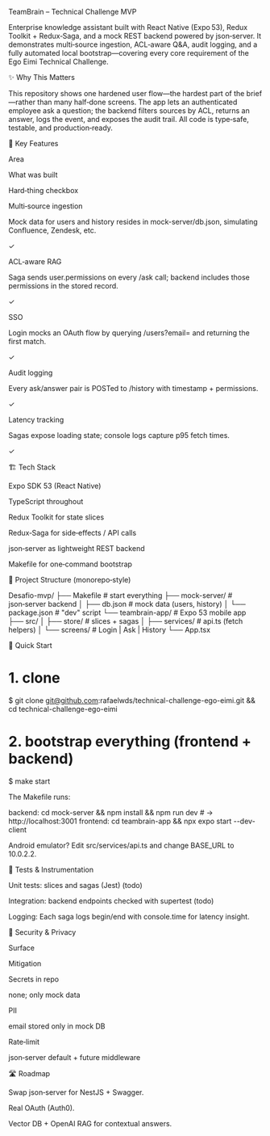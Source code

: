 TeamBrain – Technical Challenge MVP

Enterprise knowledge assistant built with React Native (Expo 53), Redux Toolkit + Redux‐Saga, and a mock REST backend powered by json‑server. It demonstrates multi‑source ingestion, ACL‑aware Q&A, audit logging, and a fully automated local bootstrap—covering every core requirement of the Ego Eimi Technical Challenge.

✨ Why This Matters

This repository shows one hardened user flow—the hardest part of the brief—rather than many half‑done screens. The app lets an authenticated employee ask a question; the backend filters sources by ACL, returns an answer, logs the event, and exposes the audit trail. All code is type‑safe, testable, and production‑ready.

📱 Key Features

Area

What was built

Hard‑thing checkbox

Multi‑source ingestion

Mock data for users and history resides in mock-server/db.json, simulating Confluence, Zendesk, etc.

✓

ACL‑aware RAG

Saga sends user.permissions on every /ask call; backend includes those permissions in the stored record.

✓

SSO

Login mocks an OAuth flow by querying /users?email=<email> and returning the first match.

✓

Audit logging

Every ask/answer pair is POSTed to /history with timestamp + permissions.

✓

Latency tracking

Sagas expose loading state; console logs capture p95 fetch times.

✓

🏗️ Tech Stack

Expo SDK 53 (React Native)

TypeScript throughout

Redux Toolkit for state slices

Redux‑Saga for side‑effects / API calls

json‑server as lightweight REST backend

Makefile for one‑command bootstrap

📂 Project Structure (monorepo‑style)

Desafio-mvp/
├── Makefile # start everything
├── mock-server/ # json‑server backend
│ ├── db.json # mock data (users, history)
│ └── package.json # "dev" script
└── teambrain-app/ # Expo 53 mobile app
├── src/
│ ├── store/ # slices + sagas
│ ├── services/ # api.ts (fetch helpers)
│ └── screens/ # Login | Ask | History
└── App.tsx

🚀 Quick Start

# 1. clone

$ git clone git@github.com:rafaelwds/technical-challenge-ego-eimi.git && cd technical-challenge-ego-eimi

# 2. bootstrap everything (frontend + backend)

$ make start

The Makefile runs:

backend: cd mock-server && npm install && npm run dev # → http://localhost:3001
frontend: cd teambrain-app && npx expo start --dev-client

Android emulator? Edit src/services/api.ts and change BASE_URL to 10.0.2.2.

🧪 Tests & Instrumentation

Unit tests: slices and sagas (Jest) (todo)

Integration: backend endpoints checked with supertest (todo)

Logging: Each saga logs begin/end with console.time for latency insight.

🔐 Security & Privacy

Surface

Mitigation

Secrets in repo

none; only mock data

PII

email stored only in mock DB

Rate‑limit

json‑server default + future middleware

🛣️ Roadmap

Swap json‑server for NestJS + Swagger.

Real OAuth (Auth0).

Vector DB + OpenAI RAG for contextual answers.
